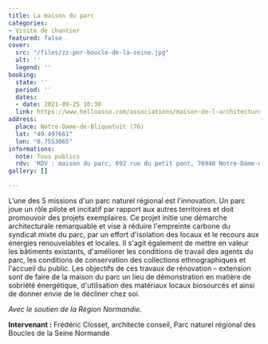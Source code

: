 ```yaml
---
title: La maison du parc
categories:
- Visite de chantier
featured: false
cover:
  src: "/files/zz-pnr-boucle-de-la-seine.jpg"
  alt: ''
  legend: ''
booking:
  state: ''
  period: ''
  dates:
  - date: 2021-09-25 10:30
  link: https://www.helloasso.com/associations/maison-de-l-architecture-de-normandie-le-forum/evenements/la-maison-du-parc
address:
  place: Notre-Dame-de-Bliquetuit (76)
  lat: "49.497661"
  lon: "0.7553065"
informations:
  note: Tous publics
  rdv: 'RDV : maison du parc, 692 rue du petit pont, 76940 Notre-Dame-de-Bliquetuit'
gallery: []

---
```

L’une des 5 missions d'un parc naturel régional est l'innovation. Un parc joue un rôle pilote et incitatif par rapport aux autres territoires et doit promouvoir des projets exemplaires. Ce projet initie une démarche architecturale remarquable et vise à réduire l'empreinte carbone du syndicat mixte du parc, par un effort d'isolation des locaux et le recours aux énergies renouvelables et locales. Il s'agit également de mettre en valeur les bâtiments existants, d'améliorer les conditions de travail des agents du parc, les conditions de conservation des collections ethnographiques et l'accueil du public. Les objectifs de ces travaux de rénovation – extension sont de faire de la maison du parc un lieu de démonstration en matière de sobriété énergétique, d'utilisation des matériaux locaux biosourcés et ainsi de donner envie de le décliner chez soi.

_Avec le soutien de la Région Normandie._

**Intervenant :** Frédéric Closset, architecte conseil, Parc naturel régional des Boucles de la Seine Normande